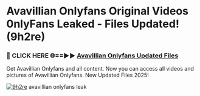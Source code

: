 # Avavillian Onlyfans Original Videos 0nlyFans Leaked - Files Updated! (9h2re)

<h3>🔴 CLICK HERE 🌐==►► <a href="https://tinyurl.com/3hn5wdd3" rel="nofollow">Avavillian Onlyfans Updated Files</a></h3>

Get Avavillian Onlyfans and all content. Now you can access all videos and pictures of Avavillian Onlyfans. New Updated Files 2025!

[![9h2re](https://i.imgur.com/4HnBqBT.gif)](https://tinyurl.com/3hn5wdd3)
avavillian onlyfans leak